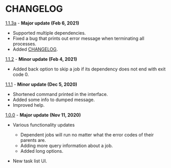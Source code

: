 # CHANGELOG

[1.1.3a] - **Major update (Feb 6, 2021)**

- Supported multiple dependencies.
- Fixed a bug that prints out error message when terminating all processes.
- Added [CHANGELOG](CHANGELOG.md).

[1.1.2] - **Minor update (Feb 4, 2021)**

- Added back option to skip a job if its dependency does not end with exit code 0.

[1.1.1] - **Minor update (Dec 5, 2020)**

- Shortened command printed in the interface.
- Added some info to dumped message.
- Improved help.

[1.0.0] - **Major update (Nov 11, 2020)**

- Various functionality updates

    - Dependent jobs will run no matter what the error codes of their parents are.
    - Adding more query information about a job.
    - Added long options.

- New task list UI.


[1.0.0]: https://github.com/justanhduc/task-spooler/releases/tag/v1.1.0-cpu

[1.1.1]: https://github.com/justanhduc/task-spooler/compare/v1.1.0-cpu...v1.1.1-cpu

[1.1.2]: https://github.com/justanhduc/task-spooler/compare/v1.1.1-cpu...v1.1.2-cpu

[1.1.3a]: https://github.com/justanhduc/task-spooler/compare/v1.1.2-cpu...v1.1.3a-cpu
